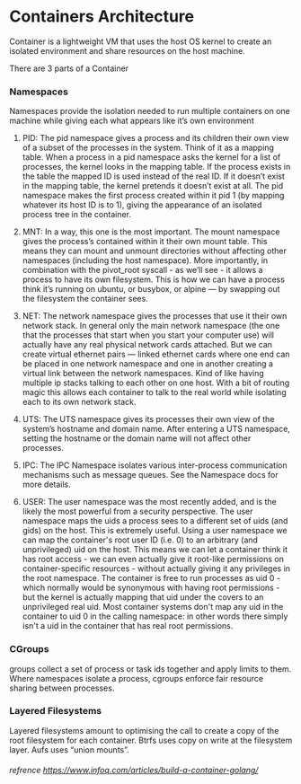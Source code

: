 # Containers Architecture
Container is a lightweight VM that uses the host OS kernel to create an isolated environment and share resources on the host machine. 

There are 3 parts of a Container
### Namespaces
Namespaces provide the isolation needed to run multiple containers on one machine while giving each what appears like it’s own environment
1. PID: The pid namespace gives a process and its children their own view of a subset of the processes in the system. Think of it as a mapping table. When a process in a pid namespace asks the kernel for a list of processes, the kernel looks in the mapping table. If the process exists in the table the mapped ID is used instead of the real ID. If it doesn’t exist in the mapping table, the kernel pretends it doesn’t exist at all. The pid namespace makes the first process created within it pid 1 (by mapping whatever its host ID is to 1), giving the appearance of an isolated process tree in the container.

2. MNT: In a way, this one is the most important. The mount namespace gives the process’s contained within it their own mount table. This means they can mount and unmount directories without affecting other namespaces (including the host namespace). More importantly, in combination with the pivot_root syscall - as we’ll see - it allows a process to have its own filesystem. This is how we can have a process think it’s running on ubuntu, or busybox, or alpine — by swapping out the filesystem the container sees.

3. NET: The network namespace gives the processes that use it their own network stack. In general only the main network namespace (the one that the processes that start when you start your computer use) will actually have any real physical network cards attached. But we can create virtual ethernet pairs — linked ethernet cards where one end can be placed in one network namespace and one in another creating a virtual link between the network namespaces. Kind of like having multiple ip stacks talking to each other on one host. With a bit of routing magic this allows each container to talk to the real world while isolating each to its own network stack.

4. UTS: The UTS namespace gives its processes their own view of the system’s hostname and domain name. After entering a UTS namespace, setting the hostname or the domain name will not affect other processes.

5. IPC: The IPC Namespace isolates various inter-process communication mechanisms such as message queues. See the Namespace docs for more details.

6. USER: The user namespace was the most recently added, and is the likely the most powerful from a security perspective. The user namespace maps the uids a process sees to a different set of uids (and gids) on the host. This is extremely useful. Using a user namespace we can map the container's root user ID (i.e. 0) to an arbitrary (and unprivileged) uid on the host. This means we can let a container think it has root access - we can even actually give it root-like permissions on container-specific resources - without actually giving it any privileges in the root namespace. The container is free to run processes as uid 0 - which normally would be synonymous with having root permissions - but the kernel is actually mapping that uid under the covers to an unprivileged real uid. Most container systems don't map any uid in the container to uid 0 in the calling namespace: in other words there simply isn't a uid in the container that has real root permissions.

### CGroups
groups collect a set of process or task ids together and apply limits to them. Where namespaces isolate a process, cgroups enforce fair resource sharing between processes.

### Layered Filesystems
Layered filesystems amount to optimising the call to create a copy of the root filesystem for each container.
Btrfs uses copy on write at the filesystem layer. Aufs uses “union mounts”.

###### refrence https://www.infoq.com/articles/build-a-container-golang/